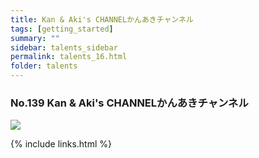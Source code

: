 ```yaml
---
title: Kan & Aki's CHANNELかんあきチャンネル
tags: [getting_started]
summary: ""
sidebar: talents_sidebar
permalink: talents_16.html
folder: talents
---
```



### No.139 Kan & Aki's CHANNELかんあきチャンネル

![](https://yt3.ggpht.com/ytc/AKedOLQhOYWxYk1lTqSlyAKvmZOAJt4_IzMYs767GDzwGw=s176-c-k-c0x00ffffff-no-rj)







{% include links.html %}
